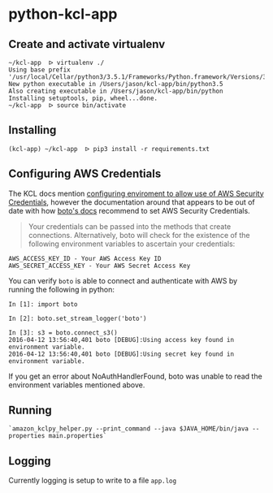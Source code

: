# python-kcl-app


## Create and activate virtualenv

```
~/kcl-app  ᐅ virtualenv ./
Using base prefix '/usr/local/Cellar/python3/3.5.1/Frameworks/Python.framework/Versions/3.5'
New python executable in /Users/jason/kcl-app/bin/python3.5
Also creating executable in /Users/jason/kcl-app/bin/python
Installing setuptools, pip, wheel...done.
~/kcl-app  ᐅ source bin/activate
```

## Installing

```
(kcl-app) ~/kcl-app  ᐅ pip3 install -r requirements.txt
```

## Configuring AWS Credentials

The KCL docs mention [configuring enviroment to allow use of AWS Security Credentials](https://github.com/awslabs/amazon-kinesis-client-python#before-you-get-started), however the documentation around that appears to be out of date with how [boto's docs]() recommend to set AWS Security Credentials.

> Your credentials can be passed into the methods that create connections. Alternatively, boto will check for the existence of the following environment variables to ascertain your credentials:

```
AWS_ACCESS_KEY_ID - Your AWS Access Key ID
AWS_SECRET_ACCESS_KEY - Your AWS Secret Access Key
```

You can verify `boto` is able to connect and authenticate with AWS by running the following in python:

```
In [1]: import boto

In [2]: boto.set_stream_logger('boto')

In [3]: s3 = boto.connect_s3()
2016-04-12 13:56:40,401 boto [DEBUG]:Using access key found in environment variable.
2016-04-12 13:56:40,401 boto [DEBUG]:Using secret key found in environment variable.
```

If you get an error about NoAuthHandlerFound, boto was unable to read the environment variables mentioned above.

## Running

```
`amazon_kclpy_helper.py --print_command --java $JAVA_HOME/bin/java --properties main.properties`
```

## Logging

Currently logging is setup to write to a file `app.log`

